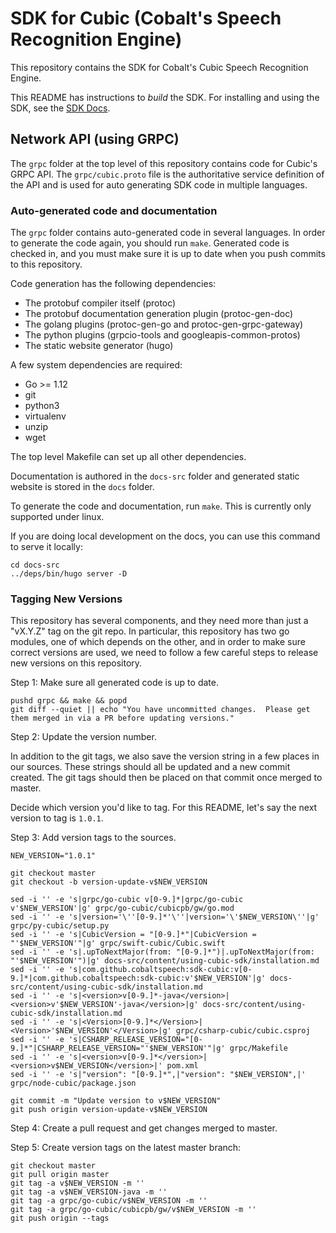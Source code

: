 # SDK for Cubic (Cobalt's Speech Recognition Engine)

This repository contains the SDK for Cobalt's Cubic Speech Recognition Engine.

This README has instructions to _build_ the SDK.  For installing and using the
SDK, see the [SDK Docs](https://cobaltspeech.github.io/sdk-cubic).

## Network API (using GRPC)

The `grpc` folder at the top level of this repository contains code for Cubic's
GRPC API.  The `grpc/cubic.proto` file is the authoritative service definition of
the API and is used for auto generating SDK code in multiple languages.

### Auto-generated code and documentation

The `grpc` folder contains auto-generated code in several languages.  In order
to generate the code again, you should run `make`.  Generated code is checked
in, and you must make sure it is up to date when you push commits to this
repository.

Code generation has the following dependencies:
  - The protobuf compiler itself (protoc)
  - The protobuf documentation generation plugin (protoc-gen-doc)
  - The golang plugins (protoc-gen-go and protoc-gen-grpc-gateway)
  - The python plugins (grpcio-tools and googleapis-common-protos)
  - The static website generator (hugo)

A few system dependencies are required:
  - Go >= 1.12
  - git
  - python3
  - virtualenv
  - unzip
  - wget

The top level Makefile can set up all other dependencies.

Documentation is authored in the `docs-src` folder and generated static website
is stored in the `docs` folder.

To generate the code and documentation, run `make`.  This is currently only
supported under linux.

If you are doing local development on the docs, you can use this command to
serve it locally:

```
cd docs-src
../deps/bin/hugo server -D
```

### Tagging New Versions

This repository has several components, and they need more than just a "vX.Y.Z"
tag on the git repo.  In particular, this repository has two go modules, one of
which depends on the other, and in order to make sure correct versions are used,
we need to follow a few careful steps to release new versions on this
repository.

Step 1: Make sure all generated code is up to date.

```
pushd grpc && make && popd
git diff --quiet || echo "You have uncommitted changes.  Please get them merged in via a PR before updating versions."
```

Step 2: Update the version number.

In addition to the git tags, we also save the version string in a few places in
our sources.  These strings should all be updated and a new commit created.  The
git tags should then be placed on that commit once merged to master.

Decide which version you'd like to tag. For this README, let's say the next
version to tag is `1.0.1`.

Step 3: Add version tags to the sources.

```
NEW_VERSION="1.0.1"

git checkout master
git checkout -b version-update-v$NEW_VERSION

sed -i '' -e 's|grpc/go-cubic v[0-9.]*|grpc/go-cubic v'$NEW_VERSION'|g' grpc/go-cubic/cubicpb/gw/go.mod
sed -i '' -e 's|version='\''[0-9.]*'\''|version='\'$NEW_VERSION\''|g' grpc/py-cubic/setup.py
sed -i '' -e 's|CubicVersion = "[0-9.]*"|CubicVersion = "'$NEW_VERSION'"|g' grpc/swift-cubic/Cubic.swift
sed -i '' -e 's|.upToNextMajor(from: "[0-9.]*")|.upToNextMajor(from: "'$NEW_VERSION'")|g' docs-src/content/using-cubic-sdk/installation.md
sed -i '' -e 's|com.github.cobaltspeech:sdk-cubic:v[0-9.]*|com.github.cobaltspeech:sdk-cubic:v'$NEW_VERSION'|g' docs-src/content/using-cubic-sdk/installation.md
sed -i '' -e 's|<version>v[0-9.]*-java</version>|<version>v'$NEW_VERSION'-java</version>|g' docs-src/content/using-cubic-sdk/installation.md
sed -i '' -e 's|<Version>[0-9.]*</Version>|<Version>'$NEW_VERSION'</Version>|g' grpc/csharp-cubic/cubic.csproj
sed -i '' -e 's|CSHARP_RELEASE_VERSION="[0-9.]*"|CSHARP_RELEASE_VERSION="'$NEW_VERSION'"|g' grpc/Makefile
sed -i '' -e 's|<version>v[0-9.]*</version>|<version>v$NEW_VERSION</version>|' pom.xml
sed -i '' -e 's|"version": "[0-9.]*",|"version": "$NEW_VERSION",|' grpc/node-cubic/package.json 

git commit -m "Update version to v$NEW_VERSION"
git push origin version-update-v$NEW_VERSION
```

Step 4: Create a pull request and get changes merged to master.

Step 5: Create version tags on the latest master branch:

```
git checkout master
git pull origin master
git tag -a v$NEW_VERSION -m ''
git tag -a v$NEW_VERSION-java -m ''
git tag -a grpc/go-cubic/v$NEW_VERSION -m ''
git tag -a grpc/go-cubic/cubicpb/gw/v$NEW_VERSION -m ''
git push origin --tags
```
